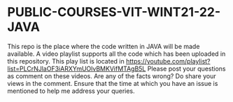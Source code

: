 # PUBLIC-COURSES-VIT-WINT21-22-JAVA
This repo is the place where the code written in JAVA will be made available.
A video playlist supports all the code which has been uploaded in this repository.  This play list is located in https://youtube.com/playlist?list=PLCrNJlaOF3iARXYmUOlvBMKVifMTAgB5L
Please post your questions as comment on these videos.  Are any of the facts wrong? Do share your views in the comment.  Ensure that the time at which you have an issue is mentioned to help me address your queries.
